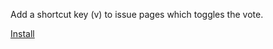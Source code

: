 Add a shortcut key (v) to issue pages which toggles the vote.

[Install](binki-atlassian-jira-vote-keyboard-shortcut.user.js?raw=1)
